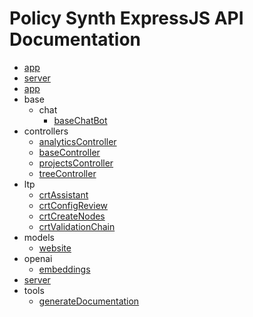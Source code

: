 # Policy Synth ExpressJS API Documentation

- [app](src/src/app.md)
- [server](src/src/server.md)
- [app](src/src/app.md)
- base
  - chat
    - [baseChatBot](src/base/chat/baseChatBot.md)
- controllers
  - [analyticsController](src/controllers/analyticsController.md)
  - [baseController](src/controllers/baseController.md)
  - [projectsController](src/controllers/projectsController.md)
  - [treeController](src/controllers/treeController.md)
- ltp
  - [crtAssistant](src/ltp/crtAssistant.md)
  - [crtConfigReview](src/ltp/crtConfigReview.md)
  - [crtCreateNodes](src/ltp/crtCreateNodes.md)
  - [crtValidationChain](src/ltp/crtValidationChain.md)
- models
  - [website](src/models/website.md)
- openai
  - [embeddings](src/openai/embeddings.md)
- [server](src/src/server.md)
- tools
  - [generateDocumentation](src/tools/generateDocumentation.md)
